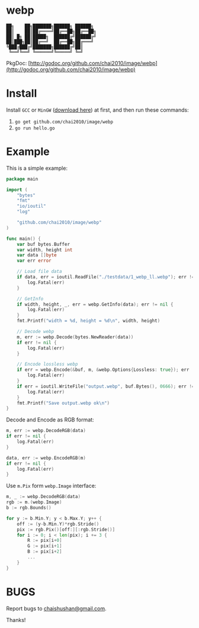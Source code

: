webp
=====

```
██╗    ██╗███████╗██████╗ ██████╗ 
██║    ██║██╔════╝██╔══██╗██╔══██╗
██║ █╗ ██║█████╗  ██████╔╝██████╔╝
██║███╗██║██╔══╝  ██╔══██╗██╔═══╝ 
╚███╔███╔╝███████╗██████╔╝██║     
 ╚══╝╚══╝ ╚══════╝╚═════╝ ╚═╝     
```

PkgDoc: [http://godoc.org/github.com/chai2010/image/webp](http://godoc.org/github.com/chai2010/image/webp)

Install
=======

Install `GCC` or `MinGW` ([download here](http://tdm-gcc.tdragon.net/download)) at first,
and then run these commands:

1. `go get github.com/chai2010/image/webp`
2. `go run hello.go`

Example
=======

This is a simple example:

```Go
package main

import (
	"bytes"
	"fmt"
	"io/ioutil"
	"log"

	"github.com/chai2010/image/webp"
)

func main() {
	var buf bytes.Buffer
	var width, height int
	var data []byte
	var err error

	// Load file data
	if data, err = ioutil.ReadFile("./testdata/1_webp_ll.webp"); err != nil {
		log.Fatal(err)
	}

	// GetInfo
	if width, height, _, err = webp.GetInfo(data); err != nil {
		log.Fatal(err)
	}
	fmt.Printf("width = %d, height = %d\n", width, height)

	// Decode webp
	m, err := webp.Decode(bytes.NewReader(data))
	if err != nil {
		log.Fatal(err)
	}

	// Encode lossless webp
	if err = webp.Encode(&buf, m, &webp.Options{Lossless: true}); err != nil {
		log.Fatal(err)
	}
	if err = ioutil.WriteFile("output.webp", buf.Bytes(), 0666); err != nil {
		log.Fatal(err)
	}
	fmt.Printf("Save output.webp ok\n")
}
```

Decode and Encode as RGB format:

```Go
m, err := webp.DecodeRGB(data)
if err != nil {
	log.Fatal(err)
}

data, err := webp.EncodeRGB(m)
if err != nil {
	log.Fatal(err)
}
```

Use `m.Pix` form `webp.Image` interface:

```Go
m, _ := webp.DecodeRGB(data)
rgb := m.(webp.Image)
b := rgb.Bounds()

for y := b.Min.Y; y < b.Max.Y; y++ {
	off := (y-b.Min.Y)*rgb.Stride()
	pix := rgb.Pix()[off:][:rgb.Stride()]
	for i := 0; i < len(pix); i += 3 {
		R := pix[i+0]
		G := pix[i+1]
		B := pix[i+2]
		...
	}
}
```

BUGS
====

Report bugs to <chaishushan@gmail.com>.

Thanks!
